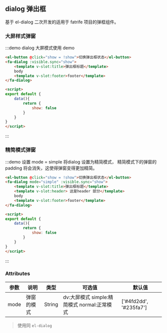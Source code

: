 ## dialog 弹出框
基于 el-dialog 二次开发的适用于 fatrife 项目的弹框组件。 

### 大屏样式弹窗
:::demo dialog 大屏模式使用 demo
```html
<el-button @click="show = !show">切换弹出框状态</el-button>
<fa-dialog :visible.sync="show">
    <template v-slot:title>弹出框标题</template>
    body
    <template v-slot:footer>footer</template>
</fa-dialog>

<script>
export default {
    data(){
        return {
            show: false
        }  
    }
}
</script>
```
:::
### 精简模式弹窗
:::demo 设置 mode = simple 将dialog 设置为精简模式， 精简模式下的弹窗的 padding 将会消失，这使得弹窗变得更加精简。 
```html
<el-button @click="show = !show">切换弹出框状态</el-button>
<fa-dialog mode="simple" :visible.sync="show">
    <template v-slot:title>弹出框标题</template>
    <template v-slot:header> 这是header 部分</template>
    body
    <template v-slot:footer>footer</template>
</fa-dialog>

<script>
export default {
    data(){
        return {
            show: false
        }  
    }
}
</script>
```
:::

### Attributes
| 参数      | 说明    | 类型      | 可选值       | 默认值   |
|---------- |-------- |---------- |-------------  |-------- |
| mode     | 弹窗的模式   | String  |  dv:大屏模式 simple:精简模式  normal:正常模式         |    ['#4fd2dd', '#235fa7']     |

> 使用同 `el-dialog`


